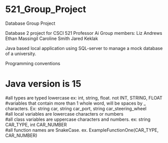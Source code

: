 # 521_Group_Project
Database Group Project

Database 2 project for CSCI 521 Professor Ai
Group members:
Liz Andrews
Ethan Massingil
Caroline Smith
Jared Keklak

Java based local application using SQL-server to manage a mock database of a university.


Programming conventions<br/>
# Java version is 15
#all types are typed lowercase ex: int, string, float. not INT, STRING, FLOAT <br/>
#variables that contain more than 1 whole word, will be spaces by _ characters. Ex: string car, string car_port, string car_steering_wheel<br/>
#all local variables are lowercase characters or numbers<br/>
#all class variables are uppercase characters and numbers. ex: string CAR_TYPE, int CAR_NUMBER<br/>
#all function names are SnakeCase. ex. ExampleFunctionOne(CAR_TYPE, CAR_NUMBER)<br/>
